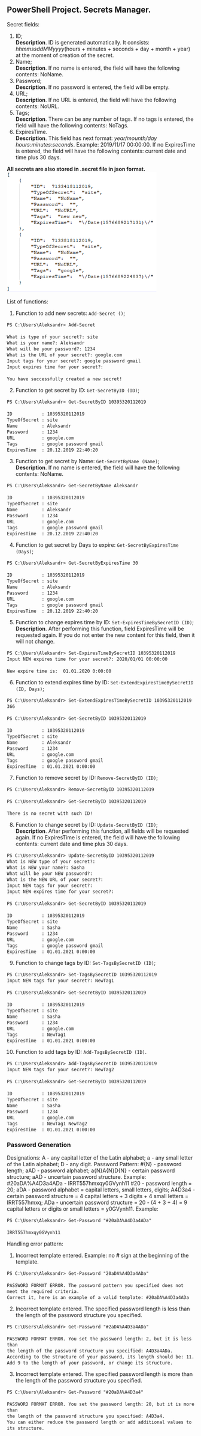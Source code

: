 ## PowerShell Project. Secrets Manager.
Secret fields:
1) ID; <br>
**Description**. ID is generated automatically. It consists: *hhmmssddMMyyyy*(hours + minutes + seconds + day + month + year) at the moment of creation of the secret.
2) Name; <br>
**Description**. If no name is entered, the field will have the following contents: NoName.
3) Password; <br>
**Description**. If no password is entered, the field will be empty.
4) URL; <br>
**Description**. If no URL is entered, the field will have the following contents: NoURL.
5) Tags; <br>
**Description**. There can be any number of tags. If no tags is entered, the field will have the following contents: NoTags.
6) ExpiresTime. <br>
**Description**. This field has next format: *year/mounth/day hours:minutes:seconds*. Example: 2019/11/17 00:00:00. If no ExpiresTime is entered, the field will have the following contents: current date and time plus 30 days.<br>

**All secrets are also stored in .secret file in json format.**<br>
![Secret file](/Images/Secret_File.png)

List of functions:
1) Function to add new secrets: `Add-Secret ()`; <br>
```
PS C:\Users\Aleksandr> Add-Secret

What is type of your secret?: site
What is your name?: Aleksandr
What will be your password?: 1234
What is the URL of your secret?: google.com
Input tags for your secret?: google password gmail
Input expires time for your secret?:

You have successfully created a new secret!
```
2) Function to get secret by ID: `Get-SecretByID (ID)`; <br>
```
PS C:\Users\Aleksandr> Get-SecretByID 10395320112019

ID           : 10395320112019
TypeOfSecret : site
Name         : Aleksandr
Password     : 1234
URL          : google.com
Tags         : google password gmail
ExpiresTime  : 20.12.2019 22:40:20
```
3) Function to get secret by Name: `Get-SecretByName (Name)`; <br>
**Description**. If no name is entered, the field will have the following contents: NoName. <br>
```
PS C:\Users\Aleksandr> Get-SecretByName Aleksandr

ID           : 10395320112019
TypeOfSecret : site
Name         : Aleksandr
Password     : 1234
URL          : google.com
Tags         : google password gmail
ExpiresTime  : 20.12.2019 22:40:20
```
4) Function to get secret by Days to expire: `Get-SecretByExpiresTime (Days)`; <br>
```
PS C:\Users\Aleksandr> Get-SecretByExpiresTime 30

ID           : 10395320112019
TypeOfSecret : site
Name         : Aleksandr
Password     : 1234
URL          : google.com
Tags         : google password gmail
ExpiresTime  : 20.12.2019 22:40:20
```
5) Function to change expires time by ID: `Set-ExpiresTimeBySecretID (ID)`; <br>
**Description**. After performing this function, field ExpiresTime will be requested again. If you do not enter the new content for this field, then it will not change.<br>
```
PS C:\Users\Aleksandr> Set-ExpiresTimeBySecretID 10395320112019
Input NEW expires time for your secret?: 2020/01/01 00:00:00

New expire time is:  01.01.2020 0:00:00 
```
6) Function to extend expires time by ID: `Set-ExtendExpiresTimeBySecretID (ID, Days)`; <br>
```
PS C:\Users\Aleksandr> Set-ExtendExpiresTimeBySecretID 10395320112019 366

PS C:\Users\Aleksandr> Get-SecretByID 10395320112019

ID           : 10395320112019
TypeOfSecret : site
Name         : Aleksandr
Password     : 1234
URL          : google.com
Tags         : google password gmail
ExpiresTime  : 01.01.2021 0:00:00
```
7) Function to remove secret by ID: `Remove-SecretByID (ID)`; <br>
```
PS C:\Users\Aleksandr> Remove-SecretByID 10395320112019

PS C:\Users\Aleksandr> Get-SecretByID 10395320112019

There is no secret with such ID!
```
8) Function to change secret by ID: `Update-SecretByID (ID)`; <br>
**Description**. After performing this function, all fields will be requested again. If no ExpiresTime is entered, the field will have the following contents: current date and time plus 30 days. <br>
```
PS C:\Users\Aleksandr> Update-SecretByID 10395320112019
What is NEW type of your secret?: 
What is NEW your name?: Sasha
What will be your NEW password?: 
What is the NEW URL of your secret?: 
Input NEW tags for your secret?: 
Input NEW expires time for your secret?: 

PS C:\Users\Aleksandr> Get-SecretByID 10395320112019

ID           : 10395320112019
TypeOfSecret : site
Name         : Sasha
Password     : 1234
URL          : google.com
Tags         : google password gmail
ExpiresTime  : 01.01.2021 0:00:00
```
9) Function to change tags by ID: `Set-TagsBySecretID (ID)`; <br>
```
PS C:\Users\Aleksandr> Set-TagsBySecretID 10395320112019
Input NEW tags for your secret?: NewTag1

PS C:\Users\Aleksandr> Get-SecretByID 10395320112019

ID           : 10395320112019
TypeOfSecret : site
Name         : Sasha
Password     : 1234
URL          : google.com
Tags         : NewTag1
ExpiresTime  : 01.01.2021 0:00:00
```
10) Function to add tags by ID: `Add-TagsBySecretID (ID)`. <br>
```
PS C:\Users\Aleksandr> Add-TagsBySecretID 10395320112019
Input NEW tags for your secret?: NewTag2

PS C:\Users\Aleksandr> Get-SecretByID 10395320112019

ID           : 10395320112019
TypeOfSecret : site
Name         : Sasha
Password     : 1234
URL          : google.com
Tags         : NewTag1 NewTag2
ExpiresTime  : 01.01.2021 0:00:00
```
### Password Generation
Designations:
A - any capital letter of the Latin alphabet;
a - any small letter of the Latin alphabet;
D - any digit.
Password Pattern:
\#{N} - password length;
aAD - password alphabet;
a{N}A{N}D{N} - certain password structure;
aAD - uncertain password structure.
Example:<br>
#20aDA%A4D3a4ADa  -   IRRT557hmxqy0GVynh11
#20 - password length = 20;
aDA - password alphabet = capital letters, small letters, digits;
A4D3a4 - certain password structure = 4 capital letters + 3 digits + 4 small letters = IRRT557hmxq;
ADa - uncertain password structure = 20 - (4 + 3 + 4) = 9 capital letters or digits or small letters = y0GVynh11.
Example: <br>
```
PS C:\Users\Aleksandr> Get-Password "#20aDA%A4D3a4ADa"

IRRT557hmxqy0GVynh11
```
Handling error pattern:
1) Incorrect template entered. Example: no **#** sign at the beginning of the template.
```
PS C:\Users\Aleksandr> Get-Password "20aDA%A4D3a4ADa"

PASSWORD FORMAT ERROR. The password pattern you specified does not meet the required criteria.
Correct it, here is an example of a valid template: #20aDA%A4D3a4ADa
```
2) Incorrect template entered. The specified password length is less than the length of the password structure you specified.
```
PS C:\Users\Aleksandr> Get-Password "#2aDA%A4D3a4ADa"

PASSWORD FORMAT ERROR. You set the password length: 2, but it is less than 
the length of the password structure you specified: A4D3a4ADa.
According to the structure of your password, its length should be: 11. 
Add 9 to the length of your password, or change its structure.
```
3) Incorrect template entered. The specified password length is more than the length of the password structure you specified.
```
PS C:\Users\Aleksandr> Get-Password "#20aDA%A4D3a4"

PASSWORD FORMAT ERROR. You set the password length: 20, but it is more than 
the length of the password structure you specified: A4D3a4.
You can either reduce the password length or add additional values to its structure.
```
